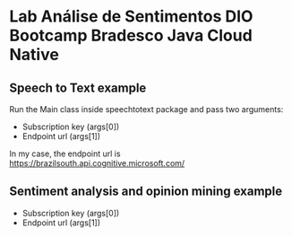 # Lab Análise de Sentimentos DIO Bootcamp Bradesco Java Cloud Native
## Speech to Text example

Run the Main class inside speechtotext package and pass two arguments:

- Subscription key (args[0])
- Endpoint url (args[1])

In my case, the endpoint url is https://brazilsouth.api.cognitive.microsoft.com/

## Sentiment analysis and opinion mining example

- Subscription key (args[0])
- Endpoint url (args[1])

